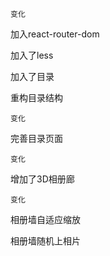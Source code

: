`变化`

加入react-router-dom

加入了less

加入了目录

重构目录结构

`变化`

完善目录页面

`变化`

增加了3D相册廊

`变化`

相册墙自适应缩放

相册墙随机上相片
